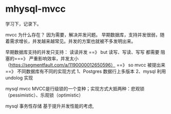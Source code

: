 # mhysql-mvcc
学习下，记录下。


mvcc  为什么存在？
因为需要，解决并发问题。
早期数据库，支持并发很弱，随着需求增长，并发越来越常见。并发的方案也就被不多发明出来。

早期数据库支持的并发只支持： 读读并发  ==》 but 读写、写读、写写  都需要 阻塞的===》 严重影响效率，并发太小
（https://segmentfault.com/a/1190000012650596）
==》 so mvcc 被提出来  ==》 不同数据库有不同的实现方式  1、Postgres  数据行上多版本 2、mysql 利用undolog 实现

mysql mvcc MVCC是行级锁的一个变种；实现方式大抵两种：悲观锁（pessimistic）、乐观锁（optimistic）

mysql 事务性存储  基于提升并发性能的考虑,


